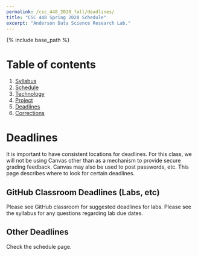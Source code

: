 ```yaml
---
permalink: /csc_448_2020_fall/deadlines/
title: "CSC 448 Spring 2020 Schedule"
excerpt: "Anderson Data Science Research Lab."
---
```


{% include base_path %}

# Table of contents
1. [Syllabus](/csc_448_2020_fall/)
2. [Schedule](/csc_448_2020_fall/schedule/)
3. [Technology](/csc_448_2020_fall/technology/)
4. [Project](/csc_448_2020_fall/project/)
5. [Deadlines](/csc_448_2020_fall/deadlines/)
6. [Corrections](/csc_448_2020_fall/corrections/)

# Deadlines
It is important to have consistent locations for deadlines. For this class, we will
not be using Canvas other than as a mechanism to provide secure grading feedback. Canvas
may also be used to post passwords, etc. This page describes where to look for certain deadlines.

## GitHub Classroom Deadlines (Labs, etc)
Please see GitHub classroom for suggested deadlines for labs. Please see the syllabus for any questions regarding
lab due dates.

## Other Deadlines
Check the schedule page.
